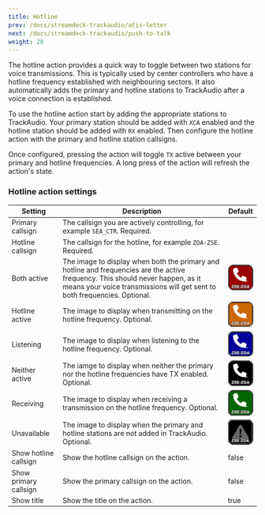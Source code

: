```yaml
---
title: Hotline
prev: /docs/streamdeck-trackaudio/atis-letter
next: /docs/streamdeck-trackaudio/push-to-talk
weight: 20
---
```


The hotline action provides a quick way to toggle between two stations for voice transmissions. This is typically
used by center controllers who have a hotline frequency established with neighbouring sectors.
It also automatically adds the primary and hotline stations to TrackAudio after a voice connection is established.

To use the hotline action start by adding the appropriate stations to TrackAudio. Your primary station should
be added with `XCA` enabled and the hotline station should be added with `RX` enabled. Then configure the
hotline action with the primary and hotline station callsigns.

Once configured, pressing the action will toggle `TX` active between your primary and hotline frequencies.
A long press of the action will refresh the action's state.

### Hotline action settings <!-- omit from toc -->

| Setting               | Description                                                                                                                                                                                                  | Default                                                 |
| --------------------- | ------------------------------------------------------------------------------------------------------------------------------------------------------------------------------------------------------------ | ------------------------------------------------------- |
| Primary callsign      | The callsign you are actively controlling, for example `SEA_CTR`. Required.                                                                                                                                  |                                                         |
| Hotline callsign      | The callsign for the hotline, for example `ZOA-ZSE`. Required.                                                                                                                                               |                                                         |
| Both active           | The image to display when both the primary and hotline and frequencies are the active frequency. This should never happen, as it means your voice transmissions will get sent to both frequencies. Optional. | ![Handset with red background](hotline-both.png)        |
| Hotline active        | The image to display when transmitting on the hotline frequency. Optional.                                                                                                                                   | ![Handset with orange background](hotline-active.png)   |
| Listening             | The image to display when listening to the hotline frequency. Optional.                                                                                                                                      | ![Handset with blue background](hotline-listening.png)  |
| Neither active        | The iamge to display when neither the primary nor the hotline frequencies have TX enabled. Optional.                                                                                                         | ![Handset with black background](hotline-neither.png)   |
| Receiving             | The image to display when receiving a transmission on the hotline frequency. Optional.                                                                                                                       | ![Handset with green background](hotline-receiving.png) |
| Unavailable           | The image to display when the primary and hotline stations are not added in TrackAudio. Optional.                                                                                                            | ![Warning icon](hotline-unavailable.png)                |
| Show hotline callsign | Show the hotline callsign on the action.                                                                                                                                                                     | false                                                   |
| Show primary callsign | Show the primary callsign on the action.                                                                                                                                                                     | false                                                   |
| Show title            | Show the title on the action.                                                                                                                                                                                | true                                                    |
